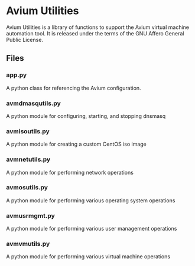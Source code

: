 Avium Utilities
===============

Avium Utilities is a library of functions to support the Avium virtual
machine automation tool. It is released under the terms of the GNU Affero
General Public License.

Files
-----

### app.py
A python class for referencing the Avium configuration.

### avmdmasqutils.py
A python module for configuring, starting, and stopping dnsmasq

### avmisoutils.py
A python module for creating a custom CentOS iso image

### avmnetutils.py
A python module for performing network operations

### avmosutils.py
A python module for performing various operating system operations

### avmusrmgmt.py 
A python module for performing various user management operations

### avmvmutils.py
A python module for performing various virtual machine operations
